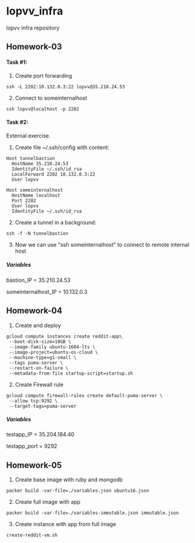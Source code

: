 # lopvv_infra
lopvv Infra repository

## Homework-03
#### Task \#1:
1. Create port forwarding
```
ssh -L 2202:10.132.0.3:22 lopvv@35.210.24.53
```
2. Connect to someinternalhost
```
ssh lopvv@localhost -p 2202
```

#### Task \#2:
External exercise.
1. Create file ~/.ssh/config with content:
```
Host tunnelbastion
  HostName 35.210.24.53
  IdentityFile ~/.ssh/id_rsa
  LocalForward 2202 10.132.0.3:22
  User lopvv

Host someinternalhost
  HostName localhost
  Port 2202
  User lopvv
  IdentityFile ~/.ssh/id_rsa
```
2. Create a tunnel in a background:
```
ssh -f -N tunnelbastion
```
3. Now we can use "ssh someinternalhost" to connect to remote internal host

##### Variables
bastion_IP = 35.210.24.53

someinternalhost_IP = 10.132.0.3


## Homework-04


1. Create and deploy
```
gcloud compute instances create reddit-app\
 --boot-disk-size=10GB \
 --image-family ubuntu-1604-lts \
 --image-project=ubuntu-os-cloud \
 --machine-type=g1-small \
 --tags puma-server \
 --restart-on-failure \
 --metadata-from-file startup-script=startup.sh
```

2. Create Firewall rule
```
gcloud compute firewall-rules create default-puma-server \
 --allow tcp:9292 \
 --target-tags=puma-server
 ```

 ##### Variables

 testapp_IP = 35.204.184.40

 testapp_port = 9292
## Homework-05
1. Create base image with ruby and mongodb
```
packer build -var-file=./variables.json ubuntu16.json
```
2. Create full image with app
```
packer build -var-file=./variables-immutable.json immutable.json
```
3. Create instance with app from full image
```
create-reddit-vm.sh
```
